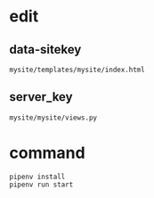 # edit

## data-sitekey
```
mysite/templates/mysite/index.html
```

## server_key
```
mysite/mysite/views.py
```

# command
```
pipenv install
pipenv run start
```
